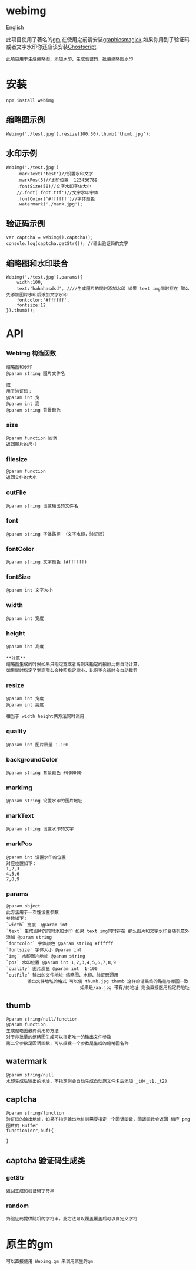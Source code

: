 webimg
======

[English](https://github.com/skipify/webimg/blob/master/README.md)

此项目使用了著名的[gm](https://github.com/aheckmann/gm),在使用之前请安装[graphicsmagick](http://www.graphicsmagick.org/),如果你用到了验证码或者文字水印你还应该安装[Ghostscript](http://www.ghostscript.com/).


	此项目用于生成缩略图、添加水印、生成验证码，批量缩略图水印
# 安装
	
	npm install webimg

## 缩略图示例

	Webimg('./test.jpg').resize(100,50).thumb('thumb.jpg'); 

## 水印示例
	Webimg('./test.jpg')
		.markText('test')//设置水印文字
		.markPos(5)//水印位置  123456789
		.fontSize(50)//文字水印字体大小
		//.font('foot.ttf')//文字水印字体
		.fontColor('#ffffff')//字体颜色
		.watermark('./mark.jpg');

## 验证码示例

	var captcha = webimg().captcha();
	console.log(captcha.getStr()); //输出验证码的文字

## 缩略图和水印联合

	Webimg('./test.jpg').params({
		width:100,  
		text:'hahahasdsd', ////生成图片的同时添加水印 如果 text img同时存在 那么先添加图片水印后添加文字水印
		fontcolor:'#ffffff',
		fontsize:12
	}).thumb();

# API

### Webimg 构造函数
	
	缩略图和水印
	@param string 图片文件名

	或
	用于验证码：
	@param int 宽
	@param int 高
	@param string 背景颜色

### size
	@param function 回调
	返回图片的尺寸

### filesize
	@param function 
	返回文件的大小

### outFile
	@param string 设置输出的文件名 

### font
	@param string 字体路径 （文字水印，验证码）

### fontColor
	@param string 文字颜色 (#ffffff)

### fontSize
	@param int 文字大小 

### width
	@param int 宽度

### height
	@param int 高度

	**注意**
	缩略图生成的时候如果只指定宽或者高则未指定的按照比例自动计算，
	如果同时指定了宽高那么会按照指定缩小，比例不合适时会自动裁剪

### resize
	@param int 宽度
	@param int 高度

	相当于 width height俩方法同时调用

### quality
	@param int 图片质量 1-100

### backgroundColor
	@param string 背景颜色 #000000

### markImg
	@param string 设置水印的图片地址

### markText
	@param string 设置水印的文字

### markPos 
	@param int 设置水印的位置
	对应位置如下：
	1,2,3
	4,5,6
	7,8,9

### params
	@param object
	此方法用于一次性设置参数
	参数如下：
	`width` 宽度  @param int
	`text` 生成图片的同时添加水印 如果 text img同时存在 那么图片和文字水印会随机意外添加 @param string
	`fontcolor` 字体颜色 @param string #ffffff
	`fontsize` 字体大小 @param int 
	`img` 水印图片地址 @param string 
	`pos` 水印位置 @param int 1,2,3,4,5,6,7,8,9
	`quality` 图片质量 @param int  1-100
	`outFile` 输出的文件地址 缩略图、水印、验证码通用
			输出文件地址的格式 可以使 thumb.jpg thumb 这样的话最终的路径与原图一致
								如果是/aa.jpg 带有/的地址 则会直接医用指定的地址

## thumb 
	@param string/null/function
	@param function
	生成缩略图最终调用的方法
	对于非批量的缩略图生成可以指定唯一的输出文件参数
	第二个参数是回调函数，可以接受一个参数是生成的缩略图名称

## watermark
	@param string/null
	水印生成后输出的地址，不指定则会自动生成自动原文件名后添加 _t0(_t1,_t2)

## captcha
	@param string/function
	验证码的输出地址，如果不指定输出地址则需要指定一个回调函数，回调函数会返回 相应 png图片的 Buffer
	function(err,buf){

	}


## captcha 验证码生成类
	
### getStr
	返回生成的验证码字符串

### random
	为验证码提供随机的字符串，此方法可以覆盖覆盖后可以自定义字符


# 原生的gm
	可以直接使用 Webimg.gm 来调用原生的gm